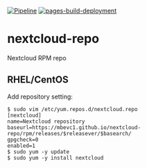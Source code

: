 [![Pipeline](https://github.com/mbevc1/nextcloud-repo/actions/workflows/build.yml/badge.svg)](https://github.com/mbevc1/nextcloud-repo/actions/workflows/build.yml)
[![pages-build-deployment](https://github.com/mbevc1/nextcloud-repo/actions/workflows/pages/pages-build-deployment/badge.svg)](https://github.com/mbevc1/nextcloud-repo/actions/workflows/pages/pages-build-deployment)

# nextcloud-repo
Nextcloud RPM repo

## RHEL/CentOS

Add repository setting:

```
$ sudo vim /etc/yum.repos.d/nextcloud.repo
[nextcloud]
name=Nextcloud repository
baseurl=https://mbevc1.github.io/nextcloud-repo/rpm/releases/$releasever/$basearch/
gpgcheck=0
enabled=1
$ sudo yum -y update
$ sudo yum -y install nextcloud
```
